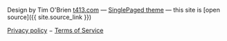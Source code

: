 

Design by Tim O'Brien [t413.com](http://t413.com/)
&mdash;
[SinglePaged theme](https://github.com/t413/SinglePaged)
&mdash;
this site is [open source]({{ site.source_link }})

[Privacy policy](https://www.deltablot.com/privacy) − [Terms of Service](https://www.deltablot.com/tos)

